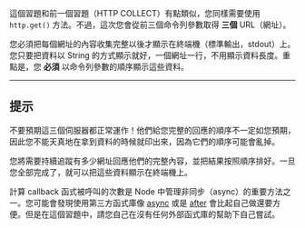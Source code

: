 這個習題和前一個習題（HTTP COLLECT）有點類似，您同樣需要使用 `http.get()` 方法。不過，這次您會從前三個命令列參數取得 **三個** URL（網址）。

您必須把每個網址的內容收集完整以後才顯示在終端機（標準輸出，stdout）上。您只要把資料以 String 的方式顯示就好，一個網址一行，不用顯示資料長度。重點是，您 **必須** 以命令列參數的順序顯示這些資料。

----------------------------------------------------------------------
## 提示

不要預期這三個伺服器都正常運作！他們給您完整的回應的順序不一定如您預期，因此您不能天真地在拿到資料的時候就印出來，因為它們的順序可能會亂掉。

您將需要持續追蹤有多少網址回應他們的完整內容，並把結果按照順序排好。一旦您全部完成了，就可以把這些資料顯示在終端機上。

計算 callback 函式被呼叫的次數是 Node 中管理非同步（async）的重要方法之一。您可能會發現使用第三方函式庫像 [async](https://npmjs.com/async) 或是 [after](https://npmjs.com/after) 會比起自己做還要方便。但是在這個習題中，請您自己在沒有任何外部函式庫的幫助下自己嘗試。
